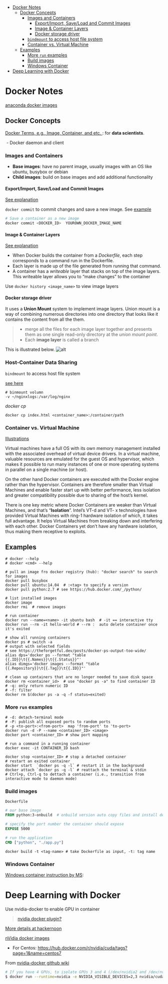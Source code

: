 <!-- TOC -->

- [Docker Notes](#docker-notes)
    - [Docker Concepts](#docker-concepts)
        - [Images and Containers](#images-and-containers)
            - [Export/Import, Save/Load and Commit Images](#exportimport-saveload-and-commit-images)
            - [Image & Container Layers](#image--container-layers)
            - [Docker storage driver](#docker-storage-driver)
        - [`bindmount` to access host file system](#bindmount-to-access-host-file-system)
        - [Container vs. Virtual Machine](#container-vs-virtual-machine)
    - [Examples](#examples)
        - [More `run` examples](#more-run-examples)
        - [Build images](#build-images)
        - [Windows Container](#windows-container)
- [Deep Learning with Docker](#deep-learning-with-docker)

<!-- /TOC -->

# Docker Notes

[anaconda docker images](https://medium.com/@patrickmichelberger/getting-started-with-anaconda-docker-b50a2c482139)

## Docker Concepts

[Docker Terms, e.g., Image, Container, and etc. ](https://towardsdatascience.com/how-docker-can-help-you-become-a-more-effective-data-scientist-7fc048ef91d5): for **data scientists**.

​	- Docker daemon and client

### Images and Containers

- **Base images**: have no parent image, usually images with an OS like ubuntu, busybox or debian 
- **Child images**: build on base images and add additional functionality 

#### Export/Import, Save/Load and Commit Images
[See explanation](https://sysadminnightmare.org/docker-save-load-import-export-commit/)

`docker commit` to commit changes and save a new image. See [example](https://blog.codeship.com/using-docker-commit-to-create-and-change-an-image/)
```sh
# Save a container as a new image
docker commit <DOCKER_ID>  YOUROWN_DOCKER_IMAGE_NAME
```

#### Image & Container Layers
[See explanation](https://medium.com/@jessgreb01/digging-into-docker-layers-c22f948ed612)
- When Docker builds the container from a *Dockerfile*, each step corresponds to a command run in the Dockerfile. 
- Each layer is made up of the file generated from running that command. 
- A container has a *writeable* layer that stacks on top of the image layers. This writeable layer allows you to “make changes” to the container 

Use `docker history <image_name>` to view image layers

#### Docker storage driver

It uses a **Union Mount** system to implement image layers. Union mount is a way of combining numerous directories into one directory that looks like it contains the content from all the them.
>- merge all the files for each image layer together and presents them as one single read-only directory at the _union mount point_.
>- Each **image layer** is called a branch

This is illustrated below.
![alt](https://docs.docker.com/storage/storagedriver/images/aufs_layers.jpg) 

### Host-Container Data Sharing 
`bindmount` to access host file system

[see here](https://www.digitalocean.com/community/tutorials/how-to-share-data-between-the-docker-container-and-the-host)

```shell
# binmount volumn
-v ~/nginxlogs:/var/log/nginx
```

*docker cp*
```shell
docker cp index.html <container_name>:/container/path
```

### Container vs. Virtual Machine
[Illustrations](https://nickjanetakis.com/blog/comparing-virtual-machines-vs-docker-containers)

Virtual machines have a full OS with its own memory management installed with the associated overhead of virtual device drivers. In a virtual machine, valuable resources are emulated for the guest OS and hypervisor, which makes it possible to run many instances of one or more operating systems in parallel on a single machine (or host). 

On the other hand Docker containers are executed with the Docker engine rather than the hypervisor. Containers are therefore smaller than Virtual Machines and enable faster start up with better performance, less isolation and greater compatibility possible due to sharing of the host’s kernel.

There is one key metric where Docker Containers are weaker than Virtual Machines, and that’s “**Isolation**”. Intel’s VT-d and VT- x technologies have provided Virtual Machines with ring-1 hardware isolation of which, it takes full advantage. It helps Virtual Machines from breaking down and interfering with each other. Docker Containers yet don’t have any hardware isolation, thus making them receptive to exploits.

## Examples

```shell
# docker --help
# docker <cmd> --help

# pull an image fro docker registry (hub): "docker search" to search for images
docker pull busybox
docker pull ubuntu:14.04  # :<tag> to specify a version
docker pull python:2.7 # see https://hub.docker.com/_/python/

# list installed images
docker image
docker rmi  # remove images

# run container
docker run --name=<name> -it ubuntu bash  # -it == interactive tty
docker run --rm -it hello-world # --rm :  auto delete container once it's exited

# show all running containers
docker ps # switch -a
# output with selected fields
# see https://theforgetful.dev/posts/docker-ps-output-too-wide/
alias dps='docker ps --format "table {{.ID}}\t{{.Names}}\t{{.Status}}"'
alias dimgs='docker images --format "table {{.Repository}}\t{{.Tag}}\t{{.ID}}"'

# clean up containers that are no longer needed to save disk space
docker rm <container_id>  # use "docker ps -a" to find container ID
# -q: only return numeric ID
# -f: filter
docker rm $(docker ps -a -q -f status=exited)  
```
### More `run` examples

```shell
# -d: detach-terminal mode
# -P: publish all exposed ports to random ports
# -p <to-port>:<from-port>  map 'from-port' to 'to-port>
docker run -d -P --name <container_ID> <image> 
docker port <container_ID> # show port mapping

# run a command in a running container
docker exec -it CONTAINER_ID bash

docker stop <container_ID> # stop a detached container
# restart an exited container
docker start  `docker ps -q -l` # restart it in the background
docker attach `docker ps -q -l` # reattach the terminal & stdin
# Ctrl+p, Ctrl-q to dettach a container (i.e., transition from interactive mode to daemon mode)
```

### Build images

`Dockerfile`

```dockerfile
# our base image
FROM python:3-onbuild  # onbuild version auto copy files and install dependencies

# specify the port number the container should expose
EXPOSE 5000

# run the application
CMD ["python", "./app.py"]
```

```shell
docker build -t <tag-name> # take Dockerfile as input, -t: tag name
```





### Windows Container

[Windows container instruction by MS](https://docs.microsoft.com/en-us/virtualization/windowscontainers/quick-start/quick-start-windows-10#3-install-base-container-images): 


# Deep Learning with Docker
Use nvidia-docker to enable GPU in container
> [nvidia docker plugin?](https://github.com/NVIDIA/nvidia-docker/wiki/nvidia-docker-plugin)

[More details at hackernoon](https://hackernoon.com/docker-compose-gpu-tensorflow-%EF%B8%8F-a0e2011d36)

[nVidia docker images](https://hub.docker.com/r/nvidia/cuda/)
- For Centos: https://hub.docker.com/r/nvidia/cuda/tags?page=1&name=centos7

From [nvidia-docker github wiki](https://github.com/NVIDIA/nvidia-docker/wiki/Frequently-Asked-Questions#i-have-multiple-gpu-devices-how-can-i-isolate-them-between-my-containers)
```sh
# If you have 4 GPUs, to isolate GPUs 3 and 4 (/dev/nvidia2 and /dev/nvidia3)
$ docker run --runtime=nvidia -e NVIDIA_VISIBLE_DEVICES=2,3 nvidia/cuda:10.0-base nvidia-smi
```
